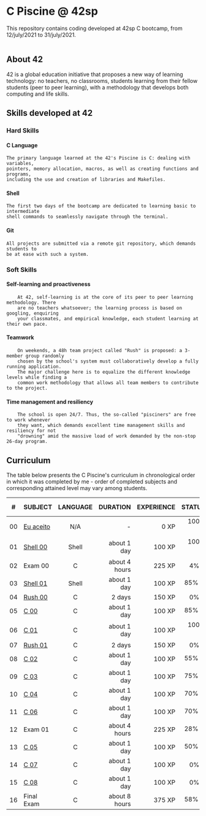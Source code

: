 # C Piscine @ 42sp

This repository contains coding developed at 42sp C bootcamp, from 12/july/2021 to 31/july/2021.

<p align="center">
  <img src="">
</p>

## About 42

42 is a global education initiative that proposes a new way of learning technology: no teachers, no classrooms, students learning from their fellow students (peer to peer learning), with a methodology that develops both computing and life skills.

## Skills developed at 42

### Hard Skills
#### C Language
	The primary language learned at the 42's Piscine is C: dealing with variables,
	pointers, memory allocation, macros, as well as creating functions and programs,
	including the use and creation of libraries and Makefiles.

#### Shell
	The first two days of the bootcamp are dedicated to learning basic to intermediate
	shell commands to seamlessly navigate through the terminal.

#### Git
	All projects are submitted via a remote git repository, which demands students to
	be at ease with such a system.

### Soft Skills
#### Self-learning and proactiveness
		At 42, self-learning is at the core of its peer to peer learning methodology. There
		are no teachers whatsoever; the learning process is based on googling, enquiring
		your classmates, and empirical knowledge, each student learning at their own pace.

#### Teamwork
		On weekends, a 48h team project called "Rush" is proposed: a 3-member group randomly
		chosen by the school's system must collaboratively develop a fully running application.
		The major challenge here is to equalize the different knowledge levels while finding a
		common work methodology that allows all team members to contribute to the project.

#### Time management and resiliency
		The school is open 24/7. Thus, the so-called "pisciners" are free to work whenever
		they want, which demands excellent time management skills and resiliency for not
		"drowning" amid the massive load of work demanded by the non-stop 26-day program.
    
## Curriculum

The table below presents the C Piscine's curriculum in chronological order in which it was completed by me - order of completed subjects and corresponding attained level may vary among students.

|#	|SUBJECT							|LANGUAGE	|DURATION		|EXPERIENCE	|STATUS						|ATTAINED LEVEL	|
|:-:|:--								|:-:		|--:			|--:		|--:						|:--			|
|00	|[Eu aceito](./eu_aceito)			|N/A		|-				|0 XP		|100% :heavy_check_mark:	|level 0 - 0%	|
|01	|[Shell 00](./shell00)	|Shell		|about 1 day	|100 XP		|100% :heavy_check_mark:	|level 0 - 88%	|
|02	|Exam 00							|C			|about 4 hours	|225 XP		|4% :x:		|-|
|03	|[Shell 01](./shell01)	|Shell		|about 1 day	|100 XP		|85% :heavy_check_mark:	|level|
|04	|[Rush 00](./rush00)		|C			|2 days			|150 XP		|0% :x:						|-				|
|05	|[C 00](./c00)			|C			|about 1 day	|100 XP		|85% :heavy_check_mark:	|level |
|06	|[C 01](./c01)			|C			|about 1 day	|100 XP		|100% :heavy_check_mark:	|level |
|07	|[Rush 01](./rush01)		|C			|2 days			|150 XP		|0% :x:						|-				|
|08	|[C 02](./c02)			|C			|about 1 day	|100 XP		|55% :heavy_check_mark:		|level|
|09	|[C 03](./c03)			|C			|about 1 day	|100 XP		|75% :heavy_check_mark:	|level |
|10	|[C 04](./c04)			|C			|about 1 day	|100 XP		|70% :heavy_check_mark:	|level |
|11	|[C 06](./c06)			|C			|about 1 day	|100 XP		|70% :heavy_check_mark:	|level |
|12	|Exam 01							|C			|about 4 hours	|225 XP		|28% :heavy_check_mark:		|level |
|13	|[C 05](./c05)			|C			|about 1 day	|100 XP		|50% :heavy_check_mark:		|level |
|14	|[C 07](./c07)			|C			|about 1 day	|100 XP		|0% :x:					|-				|
|15	|[C 08](./c08)			|C			|about 1 day	|100 XP		|0% :x:					|-				|
|16	|Final Exam							|C			|about 8 hours	|375 XP		|58% :heavy_check_mark:		|level 6 - 73%	|
